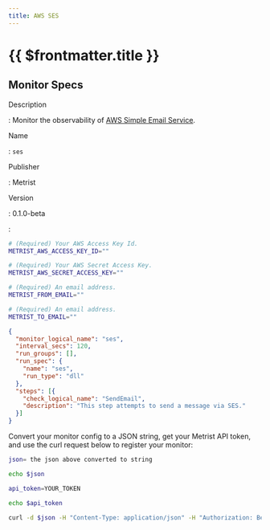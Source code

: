 ```yaml
---
title: AWS SES
---
```


# {{ $frontmatter.title }}

## Monitor Specs

Description

: Monitor the observability of [AWS Simple Email Service](https://aws.amazon.com/ses/).

Name

: `ses`

Publisher

: Metrist

Version

: 0.1.0-beta

: &nbsp;


<!--@include: /parts/_1.md-->


<!--@include: /parts/_2.md-->


<!--@include: /parts/_3.md-->


```sh
# (Required) Your AWS Access Key Id.
METRIST_AWS_ACCESS_KEY_ID=""

# (Required) Your AWS Secret Access Key.
METRIST_AWS_SECRET_ACCESS_KEY=""

# (Required) An email address.
METRIST_FROM_EMAIL=""

# (Required) An email address.
METRIST_TO_EMAIL=""
```

<!--@include: /parts/tips_env-vars.md -->


<!--@include: /parts/_4.md-->


```json
{
  "monitor_logical_name": "ses",
  "interval_secs": 120,
  "run_groups": [],
  "run_spec": {
    "name": "ses",
    "run_type": "dll"
  },
  "steps": [{
    "check_logical_name": "SendEmail",
    "description": "This step attempts to send a message via SES."
  }]
}
```




Convert your monitor config to a JSON string, get your Metrist API token, and use the curl request below to register your monitor:

```sh
json= the json above converted to string

echo $json

api_token=YOUR_TOKEN

echo $api_token

curl -d $json -H "Content-Type: application/json" -H "Authorization: Bearer $api_token" 'https://app.metrist.io/api/v0/monitor-config'

```

<!--@include: /parts/tips_api.md-->


<!--@include: /parts/_5.md-->


<!--@include: /parts/result.md-->